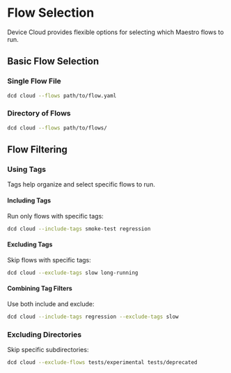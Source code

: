 # Flow Selection

Device Cloud provides flexible options for selecting which Maestro flows to run.

## Basic Flow Selection

### Single Flow File
```bash
dcd cloud --flows path/to/flow.yaml
```

### Directory of Flows
```bash
dcd cloud --flows path/to/flows/
```

## Flow Filtering

### Using Tags
Tags help organize and select specific flows to run.

#### Including Tags
Run only flows with specific tags:
```bash
dcd cloud --include-tags smoke-test regression
```

#### Excluding Tags
Skip flows with specific tags:
```bash
dcd cloud --exclude-tags slow long-running
```

#### Combining Tag Filters
Use both include and exclude:
```bash
dcd cloud --include-tags regression --exclude-tags slow
```

### Excluding Directories
Skip specific subdirectories:
```bash
dcd cloud --exclude-flows tests/experimental tests/deprecated
```
